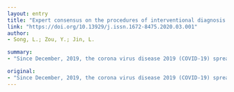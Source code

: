 ```yaml
---
layout: entry
title: "Expert consensus on the procedures of interventional diagnosis and treatment of tumor patients during the epidemic period of corona virus disease 2019"
link: "https://doi.org/10.13929/j.issn.1672-8475.2020.03.001"
author:
- Song, L.; Zou, Y.; Jin, L.

summary:
- "Since December, 2019, the corona virus disease 2019 (COVID-19) spread rapidly from Wuhan, Hubei Province. The interventional oncology branch of China Anti-Cancer Association organized experts to compile this expert consensus. Expert consensus focused on the key points for COVID prevention. In order to reduce and prevent cross-over infection during interventional diagnosis and treatment of tumor patients, the interventional Oncology Branch organized experts."

original:
- "Since December, 2019, the corona virus disease 2019 (COVID-19) spread rapidly from Wuhan, Hubei Province. In order to reduce and prevent cross-over infection during interventional diagnosis and treatment of tumor patients, the Interventional Oncology Branch of China Anti-Cancer Association organized experts to compile this corresponding expert consensus, focused on the key points for COVID-19 prevention, including management of outpatient, inpatient and interventional operating room during the epidemic period of COVID-19."
---
```


